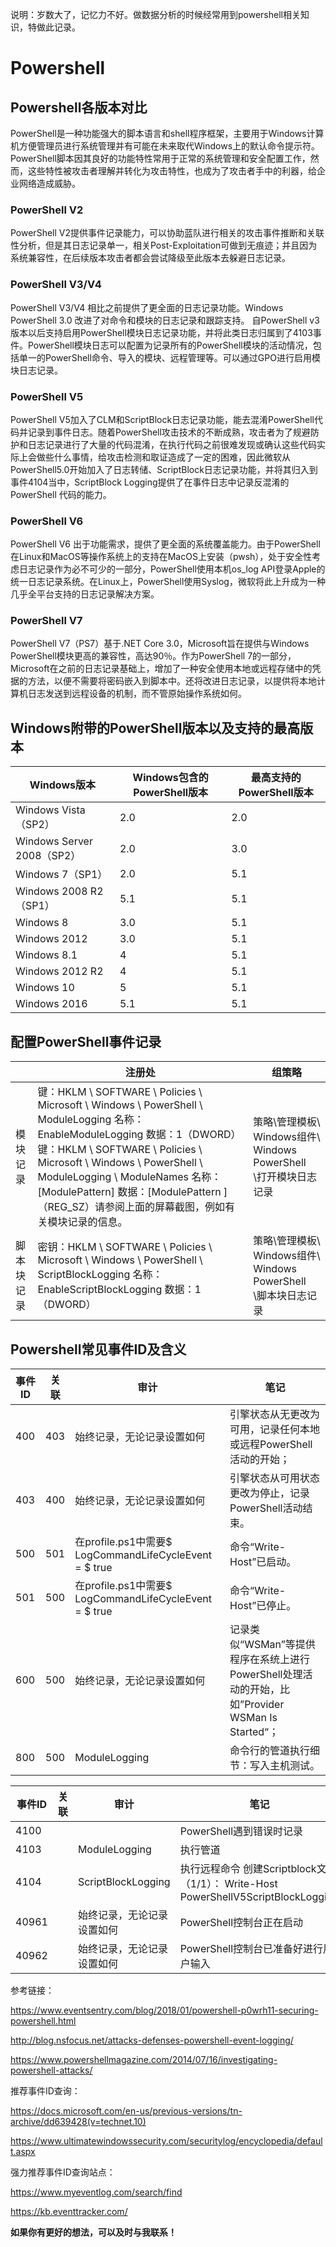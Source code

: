 说明：岁数大了，记忆力不好。做数据分析的时候经常用到powershell相关知识，特做此记录。

# Powershell

## Powershell各版本对比

PowerShell是一种功能强大的脚本语言和shell程序框架，主要用于Windows计算机方便管理员进行系统管理并有可能在未来取代Windows上的默认命令提示符。PowerShell脚本因其良好的功能特性常用于正常的系统管理和安全配置工作，然而，这些特性被攻击者理解并转化为攻击特性，也成为了攻击者手中的利器，给企业网络造成威胁。

### PowerShell V2

PowerShell V2提供事件记录能力，可以协助蓝队进行相关的攻击事件推断和关联性分析，但是其日志记录单一，相关Post-Exploitation可做到无痕迹；并且因为系统兼容性，在后续版本攻击者都会尝试降级至此版本去躲避日志记录。

### PowerShell V3/V4

PowerShell V3/V4 相比之前提供了更全面的日志记录功能。Windows PowerShell 3.0 改进了对命令和模块的日志记录和跟踪支持。 自PowerShell v3版本以后支持启用PowerShell模块日志记录功能，并将此类日志归属到了4103事件。PowerShell模块日志可以配置为记录所有的PowerShell模块的活动情况，包括单一的PowerShell命令、导入的模块、远程管理等。可以通过GPO进行启用模块日志记录。

### PowerShell V5

PowerShell V5加入了CLM和ScriptBlock日志记录功能，能去混淆PowerShell代码并记录到事件日志。随着PowerShell攻击技术的不断成熟，攻击者为了规避防护和日志记录进行了大量的代码混淆，在执行代码之前很难发现或确认这些代码实际上会做些什么事情，给攻击检测和取证造成了一定的困难，因此微软从PowerShell5.0开始加入了日志转储、ScriptBlock日志记录功能，并将其归入到事件4104当中，ScriptBlock Logging提供了在事件日志中记录反混淆的 PowerShell 代码的能力。

### PowerShell V6

PowerShell V6 出于功能需求，提供了更全面的系统覆盖能力。由于PowerShell在Linux和MacOS等操作系统上的支持在MacOS上安装（pwsh），处于安全性考虑日志记录作为必不可少的一部分，PowerShell使用本机os_log API登录Apple的统一日志记录系统。在Linux上，PowerShell使用Syslog，微软将此上升成为一种几乎全平台支持的日志记录解决方案。

### PowerShell  V7

PowerShell  V7（PS7）基于.NET Core 3.0，Microsoft旨在提供与Windows PowerShell模块更高的兼容性，高达90％。作为PowerShell 7的一部分，Microsoft在之前的日志记录基础上，增加了一种安全使用本地或远程存储中的凭据的方法，以便不需要将密码嵌入到脚本中。还将改进日志记录，以提供将本地计算机日志发送到远程设备的机制，而不管原始操作系统如何。                    

## Windows附带的PowerShell版本以及支持的最高版本

| **Windows**版本              | **Windows**包含的PowerShell版本 | **最高支持的PowerShell版本**               |
| ---------------------------- | ------------------------------- | ---------------------------------------- |
| Windows   Vista（SP2）       | 2.0                             | 2.0                                      |
| Windows   Server 2008（SP2） | 2.0                             | 3.0                                      |
| Windows   7（SP1）           | 2.0                             | 5.1                                      |
| Windows   2008 R2（SP1）     | 5.1                             | 5.1                                      |
| Windows   8                  | 3.0                             | 5.1                                      |
| Windows   2012               | 3.0                             | 5.1                                      |
| Windows   8.1                | 4                               | 5.1                                      |
| Windows   2012 R2            | 4                               | 5.1                                      |
| Windows   10                 | 5                               | 5.1                                      |
| Windows   2016               | 5.1                             | 5.1                                      |

## 配置PowerShell事件记录

|            | 注册处                                                       | 组策略                                                       |
| ---------- | ------------------------------------------------------------ | ------------------------------------------------------------ |
| 模块记录   | 键：HKLM \ SOFTWARE \ Policies \ Microsoft \   Windows \ PowerShell \ ModuleLogging    名称：EnableModuleLogging    数据：1（DWORD）键：HKLM \ SOFTWARE \ Policies \ Microsoft \   Windows \ PowerShell \ ModuleLogging \ ModuleNames    名称：[ModulePattern]    数据：[ModulePattern ]（REG_SZ）请参阅上面的屏幕截图，例如有关模块记录的信息。 | 策略\管理模板\   Windows组件\ Windows PowerShell \打开模块日志记录 |
| 脚本块记录 | 密钥：HKLM \ SOFTWARE \ Policies \ Microsoft \   Windows \ PowerShell \ ScriptBlockLogging     名称：EnableScriptBlockLogging     数据：1（DWORD） | 策略\管理模板\   Windows组件\ Windows PowerShell \脚本块日志记录 |

## Powershell常见事件ID及含义 

| 事件ID | 关联 | 审计                                                     | 笔记                                                         |
| ------ | ---- | -------------------------------------------------------- | ------------------------------------------------------------ |
| 400    | 403  | 始终记录，无论记录设置如何                               | 引擎状态从无更改为可用，记录任何本地或远程PowerShell活动的开始； |
| 403    | 400  | 始终记录，无论记录设置如何                               | 引擎状态从可用状态更改为停止，记录PowerShell活动结束。       |
| 500    | 501  | 在profile.ps1中需要$   LogCommandLifeCycleEvent = $ true | 命令“Write-Host”已启动。                                     |
| 501    | 500  | 在profile.ps1中需要$   LogCommandLifeCycleEvent = $ true | 命令“Write-Host”已停止。                                     |
| 600    | 500  | 始终记录，无论记录设置如何                               | 记录类似“WSMan”等提供程序在系统上进行PowerShell处理活动的开始，比如”Provider WSMan Is Started“； |
| 800    | 500  | ModuleLogging                                            | 命令行的管道执行细节：写入主机测试。                         |

| 事件ID | 关联 | 审计                       | 笔记                                                         |
| ------ | ---- | -------------------------- | ------------------------------------------------------------ |
| 4100   |      |                            | PowerShell遇到错误时记录                                     |
| 4103   |      | ModuleLogging              | 执行管道                                                     |
| 4104   |      | ScriptBlockLogging         | 执行远程命令   创建Scriptblock文本（1/1）： Write-Host   PowerShellV5ScriptBlockLogging |
| 40961  |      | 始终记录，无论记录设置如何 | PowerShell控制台正在启动                                     |
| 40962  |      | 始终记录，无论记录设置如何 | PowerShell控制台已准备好进行用户输入                         |

参考链接：

https://www.eventsentry.com/blog/2018/01/powershell-p0wrh11-securing-powershell.html

http://blog.nsfocus.net/attacks-defenses-powershell-event-logging/

<https://www.powershellmagazine.com/2014/07/16/investigating-powershell-attacks/>

 

推荐事件ID查询：

<https://docs.microsoft.com/en-us/previous-versions/tn-archive/dd639428(v=technet.10)>

<https://www.ultimatewindowssecurity.com/securitylog/encyclopedia/default.aspx>

强力推荐事件ID查询站点：

<https://www.myeventlog.com/search/find>

https://kb.eventtracker.com/



**如果你有更好的想法，可以及时与我联系！**
